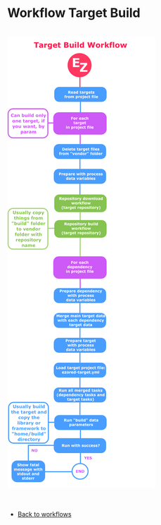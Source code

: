 # Workflow Target Build

<br />

<img src="../extras/images/doc-workflow-target-build.png?v=2017-12-15" alt="ezored">

<br />
<br />
<br />

- [Back to workflows](WORKFLOWS.md)
  
